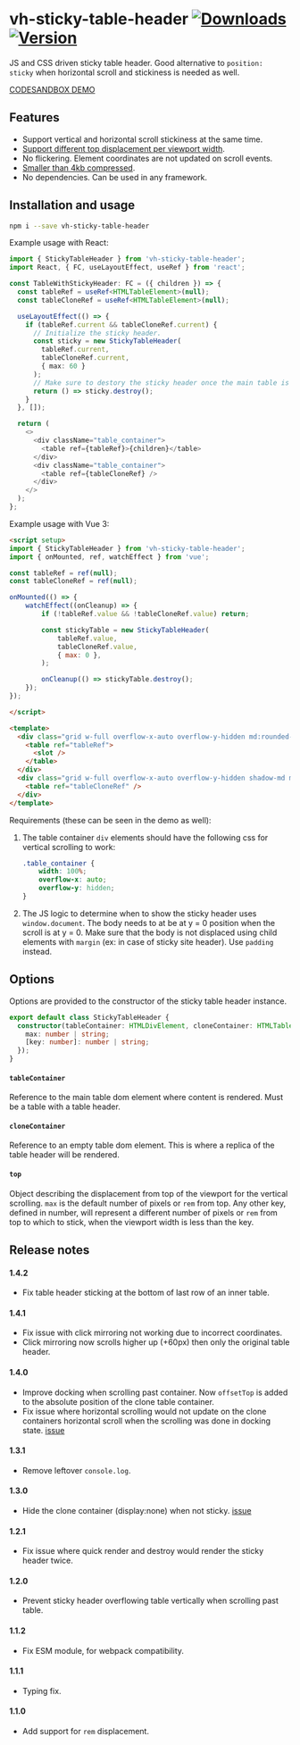 # vh-sticky-table-header [![Downloads](https://badgen.net/npm/dw/vh-sticky-table-header)](https://www.npmjs.com/package/vh-sticky-table-header) [![Version](https://badgen.net/npm/v/vh-sticky-table-header)](https://www.npmjs.com/package/vh-sticky-table-header)

JS and CSS driven sticky table header. Good alternative to `position: sticky` when 
horizontal scroll and stickiness is needed as well.

[CODESANDBOX DEMO](https://codesandbox.io/s/vh-sticky-table-header-demo-euykw?file=/src/App.tsx&resolutionWidth=630&resolutionHeight=675)

## Features

- Support vertical and horizontal scroll stickiness at the same time.
- [Support different top displacement per viewport width](#top).
- No flickering. Element coordinates are not updated on scroll events.
- [Smaller than 4kb compressed](https://bundlephobia.com/package/vh-sticky-table-header).
- No dependencies. Can be used in any framework.

## Installation and usage

```bash
npm i --save vh-sticky-table-header
```

Example usage with React:

```typescript jsx
import { StickyTableHeader } from 'vh-sticky-table-header';
import React, { FC, useLayoutEffect, useRef } from 'react';

const TableWithStickyHeader: FC = ({ children }) => {
  const tableRef = useRef<HTMLTableElement>(null);
  const tableCloneRef = useRef<HTMLTableElement>(null);

  useLayoutEffect(() => {
    if (tableRef.current && tableCloneRef.current) {
      // Initialize the sticky header.
      const sticky = new StickyTableHeader(
        tableRef.current,
        tableCloneRef.current,
        { max: 60 }
      );
      // Make sure to destory the sticky header once the main table is unmounted.
      return () => sticky.destroy();
    }
  }, []);

  return (
    <>
      <div className="table_container">
        <table ref={tableRef}>{children}</table>
      </div>
      <div className="table_container">
        <table ref={tableCloneRef} />
      </div>
    </>
  );
};
```

Example usage with Vue 3:

```html
<script setup>
import { StickyTableHeader } from 'vh-sticky-table-header';
import { onMounted, ref, watchEffect } from 'vue';

const tableRef = ref(null);
const tableCloneRef = ref(null);

onMounted(() => {
    watchEffect((onCleanup) => {
        if (!tableRef.value && !tableCloneRef.value) return;

        const stickyTable = new StickyTableHeader(
            tableRef.value,
            tableCloneRef.value,
            { max: 0 },
        );

        onCleanup(() => stickyTable.destroy();
    });
});

</script>

<template>
  <div class="grid w-full overflow-x-auto overflow-y-hidden md:rounded-lg">
    <table ref="tableRef">
      <slot />
    </table>
  </div>
  <div class="grid w-full overflow-x-auto overflow-y-hidden shadow-md md:rounded-lg">
    <table ref="tableCloneRef" />
  </div>
</template>

```


Requirements (these can be seen in the demo as well):

1. The table container `div` elements should have the following css for vertical scrolling to work:
    ```css
    .table_container {
        width: 100%;
        overflow-x: auto;
        overflow-y: hidden;
    }
    ```
2. The JS logic to determine when to show the sticky header uses `window.document`. The body needs to 
   at be at y = 0 position when the scroll is at y = 0. Make sure that the body is not displaced using 
   child elements with `margin` (ex: in case of sticky site header). Use `padding` instead.

## Options

Options are provided to the constructor of the sticky table header instance.

```typescript
export default class StickyTableHeader {
  constructor(tableContainer: HTMLDivElement, cloneContainer: HTMLTableElement, top: {
    max: number | string;
    [key: number]: number | string;
  });
}
```

#### `tableContainer`

Reference to the main table dom element where content is rendered. Must be a table with a table header.

#### `cloneContainer`

Reference to an empty table dom element. This is where a replica of the table header will be rendered.

#### `top`

Object describing the displacement from top of the viewport for the vertical scrolling.
`max` is the default number of pixels or `rem` from top.
Any other key, defined in number, will represent a different number of pixels or `rem` from top to which to stick,
when the viewport width is less than the key.

## Release notes

#### 1.4.2

- Fix table header sticking at the bottom of last row of an inner table.

#### 1.4.1

- Fix issue with click mirroring not working due to incorrect coordinates.
- Click mirroring now scrolls higher up (+60px) then only the original table header.

#### 1.4.0

- Improve docking when scrolling past container. Now `offsetTop` is added to the absolute position
  of the clone table container.
- Fix issue where horizontal scrolling would not update on the clone containers horizontal scroll
  when the scrolling was done in docking state. [issue](https://github.com/archfz/vh-sticky-table-header/issues/3)

#### 1.3.1

- Remove leftover `console.log`.

#### 1.3.0

- Hide the clone container (display:none) when not sticky. [issue](https://github.com/archfz/vh-sticky-table-header/issues/1)

#### 1.2.1

- Fix issue where quick render and destroy would render the sticky header twice.

#### 1.2.0

- Prevent sticky header overflowing table vertically when scrolling past table.

#### 1.1.2

- Fix ESM module, for webpack compatibility.

#### 1.1.1

- Typing fix.

#### 1.1.0

- Add support for `rem` displacement.
